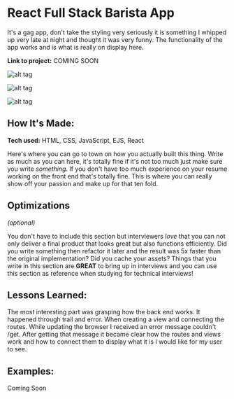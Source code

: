 # React Full Stack Barista App

It's a gag app, don't take the styling very seriously it is something I whipped up very late at night and thought it was very funny. The functionality of the app works and is what is really on display here.

**Link to project:** COMING SOON

![alt tag](https://imgur.com/h0YQdP1)

![alt tag](https://imgur.com/fiMTODn)

![alt tag](https://imgur.com/ViThjaj)
## How It's Made:

**Tech used:** HTML, CSS, JavaScript, EJS, React

Here's where you can go to town on how you actually built this thing. Write as much as you can here, it's totally fine if it's not too much just make sure you write *something*. If you don't have too much experience on your resume working on the front end that's totally fine. This is where you can really show off your passion and make up for that ten fold.

## Optimizations

*(optional)*

You don't have to include this section but interviewers *love* that you can not only deliver a final product that looks great but also functions efficiently. Did you write something then refactor it later and the result was 5x faster than the original implementation? Did you cache your assets? Things that you write in this section are **GREAT** to bring up in interviews and you can use this section as reference when studying for technical interviews!

## Lessons Learned:

The most interesting part was grasping how the back end works. It happened through trail and error. When creating a view and connecting the routes. While updating the browser I received an error message couldn't /get. After getting that message it became clear how the routes and views work and how to connect them to display what it is I would like for my user to see. 

## Examples:

Coming Soon
